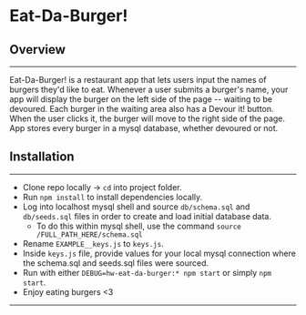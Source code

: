 # Eat-Da-Burger!

## Overview
----------
Eat-Da-Burger! is a restaurant app that lets users input the names of burgers they'd like to eat. Whenever a user submits a burger's name, your app will display the burger on the left side of the page -- waiting to be devoured. Each burger in the waiting area also has a Devour it! button. When the user clicks it, the burger will move to the right side of the page. App stores every burger in a mysql database, whether devoured or not.

## Installation
----------

- Clone repo locally -> `cd` into project folder.
- Run `npm install` to install dependencies locally.
- Log into localhost mysql shell and source `db/schema.sql` and `db/seeds.sql` files in order to create and load initial database data.
  - To do this within mysql shell, use the command `source /FULL_PATH_HERE/schema.sql`
- Rename `EXAMPLE__keys.js` to `keys.js`.
- Inside `keys.js` file, provide values for your local mysql connection where the schema.sql and seeds.sql files were sourced.
- Run with either `DEBUG=hw-eat-da-burger:* npm start` or simply `npm start`.
- Enjoy eating burgers <3

----------
